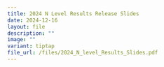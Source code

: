 ```yaml
---
title: 2024 N Level Results Release Slides
date: 2024-12-16
layout: file
description: ""
image: ""
variant: tiptap
file_url: /files/2024_N_level_Results_Slides.pdf
---
```

